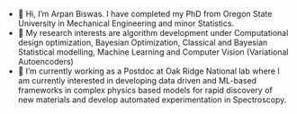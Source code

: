 - 👋 Hi, I’m Arpan Biswas. I have completed my PhD from Oregon State University in Mechanical Engineering and minor Statistics.
- 👀 My research interests are algorithm development under Computational design optimization, Bayesian Optimization, Classical and Bayesian Statistical modelling, Machine Learning and Computer Vision (Variational Autoencoders)
- 🌱 I’m currently working as a Postdoc at Oak Ridge National lab where I am currently interested in developing data driven and ML-based frameworks in complex physics based models for rapid discovery of new materials and develop automated experimentation in Spectroscopy.


<!---
arpanbiswas52/arpanbiswas52 is a ✨ special ✨ repository because its `README.md` (this file) appears on your GitHub profile.
You can click the Preview link to take a look at your changes.
--->
